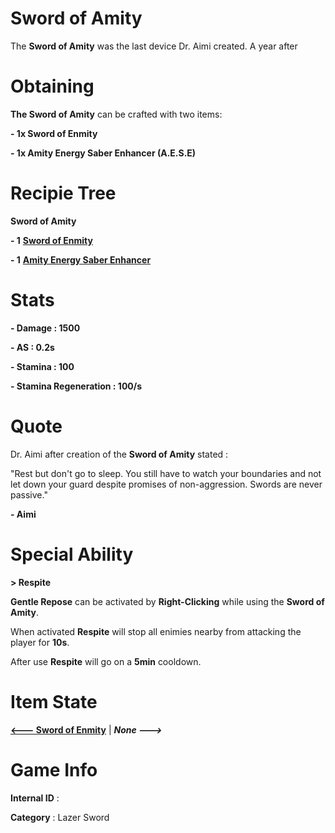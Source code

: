 # Sword of Amity

The **Sword of Amity** was the last device Dr. Aimi created. A year after

# Obtaining

**The Sword of Amity** can be crafted with two items: 

**- 1x Sword of Enmity**

**- 1x Amity Energy Saber Enhancer (A.E.S.E)**

# Recipie Tree

**Sword of Amity**

**- 1** [**Sword of Enmity**](https://github.com/AlphaMC0/Lone-Martian/blob/main/Lazer%20Swords/Sword%20of%20Enmity.md)

**- 1** [**Amity Energy Saber Enhancer**](https://github.com/AlphaMC0/Lone-Martian/blob/main/Upgrade%20Modules/Amity%20Energy%20Saber%20Enhancer%20(A.E.S.E).md)

# Stats

**- Damage : 1500**

**- AS : 0.2s**

**- Stamina : 100**

**- Stamina Regeneration : 100/s**

# Quote

Dr. Aimi after creation of the **Sword of Amity** stated :

"Rest but don't go to sleep. You still have to watch your boundaries and not let down your guard despite promises of non-aggression. Swords are never passive."

**- Aimi**

# Special Ability

**> Respite**

**Gentle Repose** can be activated by **Right-Clicking** while using the **Sword of Amity**.

When activated **Respite** will stop all enimies nearby from attacking the player for **10s**.

After use **Respite** will go on a **5min** cooldown.

# Item State

[**<--- Sword of Enmity**](https://github.com/AlphaMC0/Lone-Martian/blob/main/Lazer%20Swords/Sword%20of%20Enmity.md) | ***None --->***

# Game Info

**Internal ID** : 

**Category** : Lazer Sword
